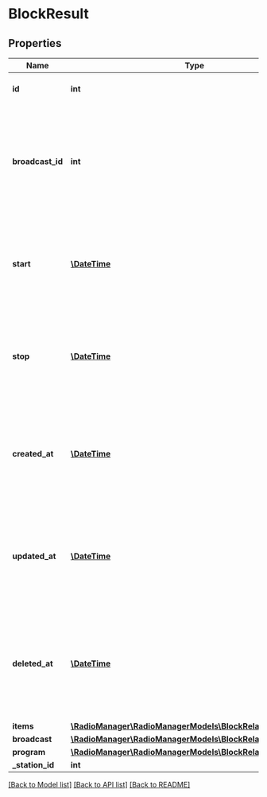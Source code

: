 # BlockResult

## Properties
Name | Type | Description | Notes
------------ | ------------- | ------------- | -------------
**id** | **int** | ID of the current Block. | 
**broadcast_id** | **int** | Currently assigned Broadcast connected to the current Block, identified by the Broadcast ID. | 
**start** | [**\DateTime**](\DateTime.md) | Start of the Block (formatted as a DateTime object), saved with an TimeZone. | 
**stop** | [**\DateTime**](\DateTime.md) | End of the Block (formatted as a DateTime object), saved with an TimeZone. | 
**created_at** | [**\DateTime**](\DateTime.md) | Time of the creation of the Block (formatted as a DateTime object), saved with an TimeZone. | 
**updated_at** | [**\DateTime**](\DateTime.md) | Time of the last update of the Block (formatted as a DateTime object), saved with an TimeZone. | 
**deleted_at** | [**\DateTime**](\DateTime.md) | Moment when the Block got deleted (formatted as a DateTime object), saved with an TimeZone. | 
**items** | [**\RadioManager\RadioManagerModels\BlockRelationsItems**](BlockRelationsItems.md) |  | [optional] 
**broadcast** | [**\RadioManager\RadioManagerModels\BlockRelationsBroadcast**](BlockRelationsBroadcast.md) |  | [optional] 
**program** | [**\RadioManager\RadioManagerModels\BlockRelationsProgram**](BlockRelationsProgram.md) |  | [optional] 
**_station_id** | **int** |  | [optional] 

[[Back to Model list]](../README.md#documentation-for-models) [[Back to API list]](../README.md#documentation-for-api-endpoints) [[Back to README]](../README.md)


